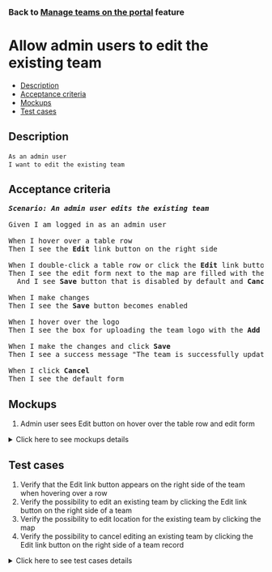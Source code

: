 ### Back to [Manage teams on the portal](../../) feature

# Allow admin users to edit the existing team

- [Description](#description)
- [Acceptance criteria](#acceptance-criteria)
- [Mockups](#mockups)
- [Test cases](#test-cases)

## Description

    As an admin user
    I want to edit the existing team

## Acceptance criteria

<pre>
<b><i>Scenario: An admin user edits the existing team</i></b>

Given I am logged in as an admin user

When I hover over a table row
Then I see the <b>Edit</b> link button on the right side

When I double-click a table row or click the <b>Edit</b> link button
Then I see the edit form next to the map are filled with the selected team details
  And I see <b>Save</b> button that is disabled by default and <b>Cancel</b> button

When I make changes
Then I see the <b>Save</b> button becomes enabled

When I hover over the logo
Then I see the box for uploading the team logo with the <b>Add logo</b> link

When I make the changes and click <b>Save</b>
Then I see a success message "The team is successfully updated"

When I click <b>Cancel</b>
Then I see the default form
</pre>

## Mockups

1. Admin user sees Edit button on hover over the table row and edit form

<details>
  <summary>Click here to see mockups details</summary>

**1. Admin user sees Edit button on hover over the table row and edit form:**

![Admin user sees Edit button on hover over the table row and edit form](/products/sport_news_portal/web_application_features/manage_the_teams/images/edit_team_form.png)

</details>

## Test cases

1. Verify that the Edit link button appears on the right side of the team when hovering over a row
2. Verify the possibility to edit an existing team by clicking the Edit link button on the right side of a team
3. Verify the possibility to edit location for the existing team by clicking the map
4. Verify the possibility to cancel editing an existing team by clicking the Edit link button on the right side of a team record

<details>
  <summary>Click here to see test cases details</summary>

### **#1. Verify that the Edit link button appears on the right side of the team when hovering over a row**

|Preconditions|Steps|Expected result
--------------|-----|----------
|- Log in by admin account</br>- Go to the <b>Teams</b> configuration page|1) Hover over a row|1) The Edit link button appears on the right side|

### **#2. Verify the possibility to edit an existing team by clicking the Edit link button on the right side of a team**

|Preconditions|Steps|Expected result
--------------|-----|----------
|- Log in by admin account</br>- Go to the <b>Teams</b> configuration page|1) Hover over any team row</br>2) On the right side of the team, row click the <b>Edit</b> link button</br>3) Enter new data to all fields</br>4) Click <b>Save</b>|2) The edit form next to the map appears with <b>Save</b> button that is disabled by default and <b>Cancel</b> button</br>4) All new data is saved as the team information|

### **#3. Verify the possibility to edit location for the existing team by clicking the map**

|Preconditions|Steps|Expected result
--------------|-----|----------
|- Log in by admin account</br>- Go to the <b>Teams</b> configuration page|1) Hover over any team row</br>2) On the right side of the team, row click the <b>Edit</b> link button</br>3) Click anywhere on the map</br>4) Click <b>Save</b>|2) The edit form next to the map appears with <b>Save</b> button that is disabled by default and <b>Cancel</b> button</br>3) <b>Select Location</b> dropdown is changed according to the selected location on the map</br>4) All new data is saved as the team information|

### **#4. Verify the possibility to cancel editing an existing team by clicking the Edit link button on the right side of a team record**

|Preconditions|Steps|Expected result
--------------|-----|----------
|- Log in by admin account</br>- Go to the <b>Teams</b> configuration page|1) Hover over any team row</br>2) Click on the Edit link on the right side of the team record</br>3) Update all fields with new data</br>4) Click <b>Cancel</b>|2) The edit form next to the map appears with <b>Save</b> button that is disabled by default and <b>Cancel</b> button</br>4) All old data is shown as the team information|

</details>
